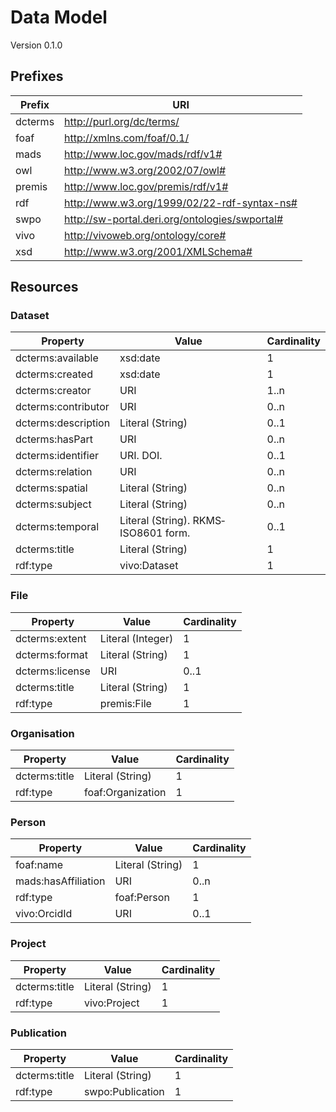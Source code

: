 # Data Model
Version 0.1.0

## Prefixes
Prefix | URI
--- | ---
dcterms | http://purl.org/dc/terms/
foaf | http://xmlns.com/foaf/0.1/
mads | http://www.loc.gov/mads/rdf/v1#
owl | http://www.w3.org/2002/07/owl#
premis | http://www.loc.gov/premis/rdf/v1#
rdf | http://www.w3.org/1999/02/22-rdf-syntax-ns#
swpo | http://sw-portal.deri.org/ontologies/swportal#
vivo | http://vivoweb.org/ontology/core#
xsd | http://www.w3.org/2001/XMLSchema#

## Resources

### Dataset
Property | Value | Cardinality
--- | --- | ---
dcterms:available | xsd:date | 1
dcterms:created | xsd:date | 1
dcterms:creator | URI | 1..n
dcterms:contributor | URI | 0..n
dcterms:description | Literal (String) | 0..1
dcterms:hasPart | URI | 0..n
dcterms:identifier | URI. DOI. | 0..1
dcterms:relation | URI | 0..n
dcterms:spatial | Literal (String) | 0..n
dcterms:subject | Literal (String) | 0..n
dcterms:temporal | Literal (String). RKMS‐ISO8601 form. | 0..1
dcterms:title | Literal (String) | 1
rdf:type | vivo:Dataset | 1

### File
Property | Value | Cardinality
--- | --- | ---
dcterms:extent | Literal (Integer) | 1
dcterms:format | Literal (String) | 1
dcterms:license | URI | 0..1
dcterms:title | Literal (String) | 1
rdf:type | premis:File | 1

### Organisation
Property | Value | Cardinality
--- | --- | ---
dcterms:title | Literal (String) | 1
rdf:type | foaf:Organization | 1

### Person
Property | Value | Cardinality
--- | --- | ---
foaf:name | Literal (String) | 1
mads:hasAffiliation | URI | 0..n
rdf:type | foaf:Person | 1
vivo:OrcidId | URI | 0..1

### Project
Property | Value | Cardinality
--- | --- | ---
dcterms:title | Literal (String) | 1
rdf:type | vivo:Project | 1

### Publication
Property | Value | Cardinality
--- | --- | ---
dcterms:title | Literal (String) | 1
rdf:type | swpo:Publication | 1